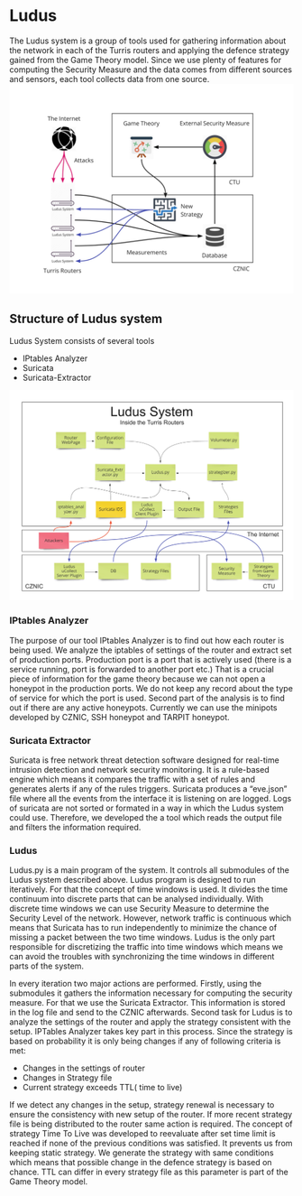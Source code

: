 # Ludus
The Ludus system is a group of tools used for gathering information about the network in each of the Turris routers and applying the defence strategy gained from the Game Theory model. Since we use plenty of features for computing the Security Measure and the data comes from different sources and sensors, each tool collects data from one source. 
![Screenshot](ludus_workflow.jpg)

## Structure of Ludus system
Ludus System consists of several tools
* IPtables Analyzer
* Suricata
* Suricata-Extractor

![Screenshot](ludus_parts.jpg)

### IPtables Analyzer
The purpose of our tool IPtables Analyzer is to find out how each router is being used. We analyze the iptables of settings of the router and extract set of production ports. Production port is a port that is actively used (there is a service running, port is forwarded to another port etc.) That is a crucial piece of information for the game theory because we can not open a honeypot in the production ports. We do not keep any record about the type of service for which the port is used. Second part of the analysis is to find out if there are any active honeypots. Currently we can use the minipots developed by CZNIC,  SSH honeypot and TARPIT honeypot. 

### Suricata Extractor
Suricata is free network threat detection software designed for real-time intrusion detection and network security monitoring. It is a rule-based engine which means it compares the traffic with a set of rules and generates alerts if any of the rules triggers. Suricata produces a “eve.json” file where all the events from the interface it is listening on are logged. Logs of suricata are not sorted or formated in a way in which the Ludus system could use. Therefore, we developed the a tool which reads the output file and filters the information required.

### Ludus
Ludus.py is a main program of the system. It controls all submodules of the Ludus system described above. Ludus program is designed to run iteratively. For that the concept of time windows is used. It divides the time continuum into discrete parts that can be analysed individually. With discrete time windows we can use Security Measure to determine the Security Level of the network. However, network traffic is continuous which means that Suricata has to run independently to minimize the chance of missing a packet between the two time windows. Ludus is the only part responsible for discretizing the traffic into time windows which means we can avoid the troubles with synchronizing the time windows in different parts of the system. 

In every iteration two major actions are performed. Firstly, using the submodules it gathers the information necessary for computing the security measure. For that we use the Suricata Extractor.  This information is stored in the log file and send to the CZNIC afterwards. Second task for Ludus is to analyze the settings of the router and apply the strategy consistent with the setup. IPTables Analyzer takes key part in this process. Since the strategy is based on probability it is only being changes if any of following criteria is met:
* Changes in the settings of router
* Changes in Strategy file
* Current strategy exceeds TTL( time to live)

If we detect any changes in the setup,  strategy renewal is necessary to ensure the consistency with new setup of the router. If more recent strategy file is being distributed to the router same action is required. The concept of strategy Time To Live was developed to reevaluate after set time limit is reached if none of the previous conditions was satisfied. It prevents us from keeping static strategy. We generate the strategy with same conditions which means that possible change in the defence strategy is based on chance. TTL can differ in every strategy file as this parameter is part of the Game Theory model. 

